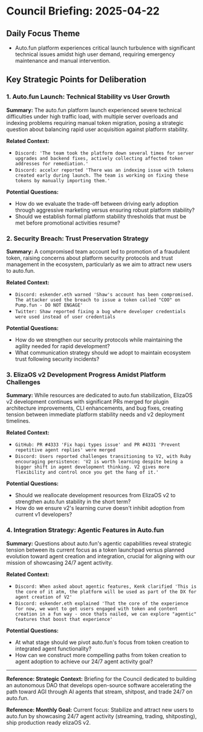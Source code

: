 # Council Briefing: 2025-04-22

## Daily Focus Theme

- Auto.fun platform experiences critical launch turbulence with significant technical issues amidst high user demand, requiring emergency maintenance and manual intervention.

## Key Strategic Points for Deliberation

### 1. Auto.fun Launch: Technical Stability vs User Growth

**Summary:** The auto.fun platform launch experienced severe technical difficulties under high traffic load, with multiple server overloads and indexing problems requiring manual token migration, posing a strategic question about balancing rapid user acquisition against platform stability.

**Related Context:**
- `Discord: 'The team took the platform down several times for server upgrades and backend fixes, actively collecting affected token addresses for remediation.'`
- `Discord: accelxr reported 'There was an indexing issue with tokens created early during launch. The team is working on fixing these tokens by manually importing them.'`

**Potential Questions:**
- How do we evaluate the trade-off between driving early adoption through aggressive marketing versus ensuring robust platform stability?
- Should we establish formal platform stability thresholds that must be met before promotional activities resume?

### 2. Security Breach: Trust Preservation Strategy

**Summary:** A compromised team account led to promotion of a fraudulent token, raising concerns about platform security protocols and trust management in the ecosystem, particularly as we aim to attract new users to auto.fun.

**Related Context:**
- `Discord: eskender.eth warned 'Shaw's account has been compromised. The attacker used the breach to issue a token called "COO" on Pump.fun - DO NOT ENGAGE'`
- `Twitter: Shaw reported fixing a bug where developer credentials were used instead of user credentials`

**Potential Questions:**
- How do we strengthen our security protocols while maintaining the agility needed for rapid development?
- What communication strategy should we adopt to maintain ecosystem trust following security incidents?

### 3. ElizaOS v2 Development Progress Amidst Platform Challenges

**Summary:** While resources are dedicated to auto.fun stabilization, ElizaOS v2 development continues with significant PRs merged for plugin architecture improvements, CLI enhancements, and bug fixes, creating tension between immediate platform stability needs and v2 deployment timelines.

**Related Context:**
- `GitHub: PR #4333 'Fix hapi types issue' and PR #4331 'Prevent repetitive agent replies' were merged`
- `Discord: Users reported challenges transitioning to V2, with Ruby encouraging persistence: 'V2 is worth learning despite being a bigger shift in agent development thinking. V2 gives more flexibility and control once you get the hang of it.'`

**Potential Questions:**
- Should we reallocate development resources from ElizaOS v2 to strengthen auto.fun stability in the short term?
- How do we ensure v2's learning curve doesn't inhibit adoption from current v1 developers?

### 4. Integration Strategy: Agentic Features in Auto.fun

**Summary:** Questions about auto.fun's agentic capabilities reveal strategic tension between its current focus as a token launchpad versus planned evolution toward agent creation and integration, crucial for aligning with our mission of showcasing 24/7 agent activity.

**Related Context:**
- `Discord: When asked about agentic features, Kenk clarified 'This is the core of it atm, the platform will be used as part of the DX for agent creation of V2'`
- `Discord: eskender.eth explained 'That the core of the experience for now, we want to get users engaged with token and content creation in a fun way - once thats nailed, we can explore "agentic" features that boost that experience'`

**Potential Questions:**
- At what stage should we pivot auto.fun's focus from token creation to integrated agent functionality?
- How can we construct more compelling paths from token creation to agent adoption to achieve our 24/7 agent activity goal?

---
**Reference: Strategic Context:** Briefing for the Council dedicated to building an autonomous DAO that develops open-source software accelerating the path toward AGI through AI agents that stream, shitpost, and trade 24/7 on auto.fun.

**Reference: Monthly Goal:** Current focus: Stabilize and attract new users to auto.fun by showcasing 24/7 agent activity (streaming, trading, shitposting), ship production ready elizaOS v2.